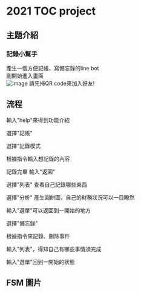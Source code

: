 # 2021 TOC project

## 主題介紹
### 記錄小幫手
產生一個方便記帳、寫備忘錄的line bot<br>
剛開始進入畫面<br>
![image](https://github.com/DouCharles/TOC_final_project/tree/master/img/testing.PNG?raw=true)
請先掃QR code來加入好友!

## 流程
輸入"help"來得到功能介紹<br>

選擇"記帳"<br>

選擇"記錄模式<br>

根據指令輸入想記錄的內容<br>

記錄完畢 輸入"返回"<br>

選擇"列表"   查看自己記錄哪些東西<br>

選擇"分析"  產生圓餅圖，自己的財務狀況可以一目瞭然<br>

輸入"選單"可以返回到一開始的地方<br>

選擇"備忘錄"<br>

根據指令來記錄、刪除事件<br>

輸入"列表"，得知自己有哪些事情須完成<br>

輸入"選單"回到一開始的狀態


## FSM 圖片


